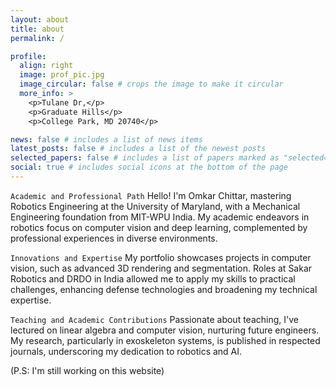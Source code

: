 ```yaml
---
layout: about
title: about
permalink: /

profile:
  align: right
  image: prof_pic.jpg
  image_circular: false # crops the image to make it circular
  more_info: >
    <p>Tulane Dr,</p>
    <p>Graduate Hills</p>
    <p>College Park, MD 20740</p>

news: false # includes a list of news items
latest_posts: false # includes a list of the newest posts
selected_papers: false # includes a list of papers marked as "selected={true}"
social: true # includes social icons at the bottom of the page
---
```


`Academic and Professional Path`
Hello! I'm Omkar Chittar, mastering Robotics Engineering at the University of Maryland, with a Mechanical Engineering foundation from MIT-WPU India. My academic endeavors in robotics focus on computer vision and deep learning, complemented by professional experiences in diverse environments.

`Innovations and Expertise`
My portfolio showcases projects in computer vision, such as advanced 3D rendering and segmentation. Roles at Sakar Robotics and DRDO in India allowed me to apply my skills to practical challenges, enhancing defense technologies and broadening my technical expertise.

`Teaching and Academic Contributions`
Passionate about teaching, I've lectured on linear algebra and computer vision, nurturing future engineers. My research, particularly in exoskeleton systems, is published in respected journals, underscoring my dedication to robotics and AI.

(P.S: I'm still working on this website)